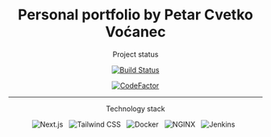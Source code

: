 <h1 align="center">Personal portfolio by Petar Cvetko Voćanec</h1>

<div align="center">
    <p align="center">Project status</p>

[![Build Status](https://jenkins.petar-cv.com/buildStatus/icon?job=personal-website)](https://jenkins.petar-cv.com/job/personal-website/)

[![CodeFactor](https://www.codefactor.io/repository/github/petar-cv/portfolio-website/badge)](https://www.codefactor.io/repository/github/petar-cv/portfolio-website)

</div>

<hr>

<div align="center">
    <p align="center">Technology stack</p>
    <img src="https://img.shields.io/badge/next.js-000000?style=for-the-badge&logo=nextdotjs&logoColor=white" alt="Next.js"/>
    &nbsp;
    <img src="https://img.shields.io/badge/Tailwind_CSS-38B2AC?style=for-the-badge&logo=tailwind-css&logoColor=white" alt="Tailwind CSS"/>
    &nbsp;
    <img src="https://img.shields.io/badge/Docker-2CA5E0?style=for-the-badge&logo=docker&logoColor=white" alt="Docker"/>
    &nbsp;
    <img src="https://img.shields.io/badge/Nginx-009639?style=for-the-badge&logo=nginx&logoColor=white" alt="NGINX"/>
    &nbsp;
    <img src="https://img.shields.io/badge/Jenkins-D24939?style=for-the-badge&logo=Jenkins&logoColor=white" alt="Jenkins"/>
    &nbsp;
</div>
